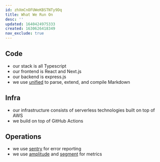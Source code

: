 ```yaml
---
id: zhXmCnOFUWeKBSTNTy9Dq
title: What We Run On
desc: ''
updated: 1640424975333
created: 1630626418349
nav_exclude: true
---
```



## Code
- our stack is all Typescript
- our frontend is React and Next.js
- our backend is express.js
- we use [unified](https://unifiedjs.com/) to parse, extend, and compile Markdown

## Infra
- our infrastructure consists of serverless technologies built on top of AWS
- we build on top of GitHub Actions

## Operations
- we use [sentry](https://sentry.io/for/javascript/) for error reporting
- we use [amplitude](https://amplitude.com/) and [segment](https://segment.com/) for metrics
